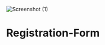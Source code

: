 ![Screenshot (1)](https://user-images.githubusercontent.com/103630608/208332781-dfc638f1-19ee-401b-8be3-f71bddb29ca4.png)
# Registration-Form
